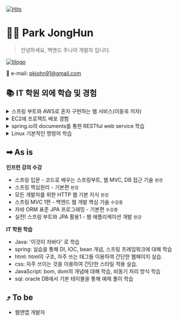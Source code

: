 <!-- github hits -->
[![Hits](https://hits.seeyoufarm.com/api/count/incr/badge.svg?url=https%3A%2F%2Fgithub.com%2Fpkjohn91&count_bg=%2379C83D&title_bg=%23555555&icon=github.svg&icon_color=%23E7E7E7&title=hits&edge_flat=false)](https://hits.seeyoufarm.com)

<!--commit interface-->
<!--![Anurag's GitHub stats](https://github-readme-stats.vercel.app/api?username=pkjohn91&hide=contribs,prs&show_icons=true&theme=radical)-->

# 🧑‍💻 Park JongHun
> 안녕하세요, 백엔드 주니어 개발자 입니다.

[![tilogo](https://github.com/pkjohn91/pkjohn91/assets/78454742/a7a04600-c511-46ea-a8b5-c8c1665bda24)](https://made-wep-society-by-john.tistory.com)

📧 e-mail: pkjohn91@gmail.com

## 📚 IT 학원 외에 학습 및 경험
<details>
<summary>스프링 부트와 AWS로 혼자 구현하는 웹 서비스(이동욱 저자)</summary>
  - springboot에서 테스트 코드 작성</br>
  - spring JPA 사용 경험</br>
  - spring security와 Auoth 2.0 사용자 인증을 통한 로그인을 구현</br>
  - AWS EC2 서버환경 구축, RDS 인스턴스 구축 경험</br>  
</details>
<details>
<summary>EC2에 프로젝트 배포 경험</summary>
  - Travis CI를 통해 git push시, 서버에 배포 자동화 경험</br>
</details>
<details>
<summary>spring.io의 documents를 통한 RESTful web service 학습</summary>
  - curl을 통한 게스트 정보 HTTP method 요청 방법 학습</br>
</details>
<details>
<summary>Linux 기본적인 명령어 학습</summary>
</details>

## ➡ As is
**인프런 강의 수강**
  - 스프링 입문 - 코드로 배우는 스프링부트, 웹 MVC, DB 접근 기술 ```완강```
  - 스프링 핵심원리 - 기본편 ```완강```
  - 모든 개발자를 위한 HTTP 웹 기본 지식 ```완강```
  - 스프링 MVC 1편 - 백엔드 웹 개발 핵심 기술 ```수강중```
  - 자바 ORM 표준 JPA 프로그래밍 - 기본편 ```수강중```
  - 실전! 스프링 부트와 JPA 활용1 - 웹 애플리케이션 개발 ```완강```

**IT 학원 학습**
  - Java: '이것이 자바다' 로 학습
  - spring: 실습을 통해 DI, IOC, bean 개념, 스프링 프레임워크에 대해 학습
  - html: html의 구조, 자주 쓰는 태그들 이용하여 간단한 웹페이지 실습.
  - css: 자주 쓰이는 것을 이용하여 간단한 스타일 적용 실습.
  - JavaScript: bom, dom의 개념에 대해 학습, 비동기 처리 방식 학습
  - sql: oracle DB에서 기본 테이블을 통해 예제 풀이 학습


## ⤴ To be
  - 웹앤앱 개발자
